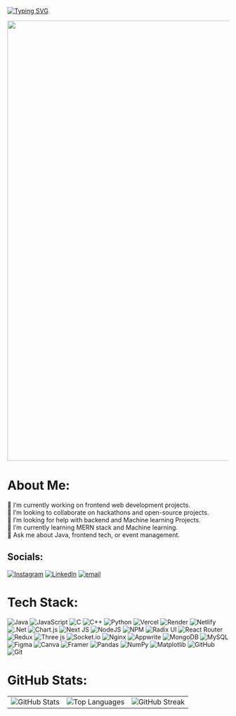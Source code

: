 <a href="https://git.io/typing-svg"><img src="https://readme-typing-svg.herokuapp.com?font=campana+script&weight=900&size=31&pause=1000&color=E60000&center=true&vCenter=true&width=456&height=57&lines=Hi!+I+am+Shivansh+Kaushik" alt="Typing SVG" /></a><p align="center">
  <img src="/naruto-uzumaki-four-tails-rage-mode-gif-desktop-wallpaper.gif" width="1000"/>
</p>

#  About Me:
🔭 I’m currently working on frontend web development projects.<br>👯 I’m looking to collaborate on hackathons and open-source projects.<br>🤝 I’m looking for help with backend and Machine learning Projects.<br>🌱 I’m currently learning MERN stack and Machine learning.<br>💬 Ask me about Java, frontend tech, or event management.<br>


##  Socials:
[![Instagram](https://img.shields.io/badge/Instagram-%23E4405F.svg?logo=Instagram&logoColor=white)](https://instagram.com/shivanshkaushik1237) [![LinkedIn](https://img.shields.io/badge/LinkedIn-%230077B5.svg?logo=linkedin&logoColor=white)](https://linkedin.com/in/shivansh-kaushik-b3165827a) [![email](https://img.shields.io/badge/Email-D14836?logo=gmail&logoColor=white)](mailto:shivanshkaushik1237@gmail.com) 

#  Tech Stack:
![Java](https://img.shields.io/badge/java-%23ED8B00.svg?style=for-the-badge&logo=openjdk&logoColor=white) ![JavaScript](https://img.shields.io/badge/javascript-%23323330.svg?style=for-the-badge&logo=javascript&logoColor=%23F7DF1E) ![C](https://img.shields.io/badge/c-%2300599C.svg?style=for-the-badge&logo=c&logoColor=white) ![C++](https://img.shields.io/badge/c++-%2300599C.svg?style=for-the-badge&logo=c%2B%2B&logoColor=white) ![Python](https://img.shields.io/badge/python-3670A0?style=for-the-badge&logo=python&logoColor=ffdd54) ![Vercel](https://img.shields.io/badge/vercel-%23000000.svg?style=for-the-badge&logo=vercel&logoColor=white) ![Render](https://img.shields.io/badge/Render-%46E3B7.svg?style=for-the-badge&logo=render&logoColor=white) ![Netlify](https://img.shields.io/badge/netlify-%23000000.svg?style=for-the-badge&logo=netlify&logoColor=#00C7B7) ![.Net](https://img.shields.io/badge/.NET-5C2D91?style=for-the-badge&logo=.net&logoColor=white) ![Chart.js](https://img.shields.io/badge/chart.js-F5788D.svg?style=for-the-badge&logo=chart.js&logoColor=white) ![Next JS](https://img.shields.io/badge/Next-black?style=for-the-badge&logo=next.js&logoColor=white) ![NodeJS](https://img.shields.io/badge/node.js-6DA55F?style=for-the-badge&logo=node.js&logoColor=white) ![NPM](https://img.shields.io/badge/NPM-%23CB3837.svg?style=for-the-badge&logo=npm&logoColor=white) ![Radix UI](https://img.shields.io/badge/radix%20ui-161618.svg?style=for-the-badge&logo=radix-ui&logoColor=white) ![React Router](https://img.shields.io/badge/React_Router-CA4245?style=for-the-badge&logo=react-router&logoColor=white) ![Redux](https://img.shields.io/badge/redux-%23593d88.svg?style=for-the-badge&logo=redux&logoColor=white) ![Three js](https://img.shields.io/badge/threejs-black?style=for-the-badge&logo=three.js&logoColor=white) ![Socket.io](https://img.shields.io/badge/Socket.io-black?style=for-the-badge&logo=socket.io&badgeColor=010101) ![Nginx](https://img.shields.io/badge/nginx-%23009639.svg?style=for-the-badge&logo=nginx&logoColor=white) ![Appwrite](https://img.shields.io/badge/Appwrite-%23FD366E.svg?style=for-the-badge&logo=appwrite&logoColor=white) ![MongoDB](https://img.shields.io/badge/MongoDB-%234ea94b.svg?style=for-the-badge&logo=mongodb&logoColor=white) ![MySQL](https://img.shields.io/badge/mysql-4479A1.svg?style=for-the-badge&logo=mysql&logoColor=white) ![Figma](https://img.shields.io/badge/figma-%23F24E1E.svg?style=for-the-badge&logo=figma&logoColor=white) ![Canva](https://img.shields.io/badge/Canva-%2300C4CC.svg?style=for-the-badge&logo=Canva&logoColor=white) ![Framer](https://img.shields.io/badge/Framer-black?style=for-the-badge&logo=framer&logoColor=blue) ![Pandas](https://img.shields.io/badge/pandas-%23150458.svg?style=for-the-badge&logo=pandas&logoColor=white) ![NumPy](https://img.shields.io/badge/numpy-%23013243.svg?style=for-the-badge&logo=numpy&logoColor=white) ![Matplotlib](https://img.shields.io/badge/Matplotlib-%23ffffff.svg?style=for-the-badge&logo=Matplotlib&logoColor=black) ![GitHub](https://img.shields.io/badge/github-%23121011.svg?style=for-the-badge&logo=github&logoColor=white) ![Git](https://img.shields.io/badge/git-%23F05033.svg?style=for-the-badge&logo=git&logoColor=white)
#  GitHub Stats:
<table align="center">
  <tr>
    <td>
      <img src="https://github-readme-stats.vercel.app/api?username=ShivanshKaushik007&theme=dark&hide_border=true&include_all_commits=true&count_private=false" alt="GitHub Stats" />
    </td>
    <td>
      <img src="https://github-readme-stats.vercel.app/api/top-langs/?username=ShivanshKaushik007&theme=dark&hide_border=true&include_all_commits=true&count_private=false&layout=compact" alt="Top Languages" />
    </td>
    <td>
      <img src="https://nirzak-streak-stats.vercel.app/?user=ShivanshKaushik007&theme=dark&hide_border=true" alt="GitHub Streak" />
    </td>
  </tr>
</table>


